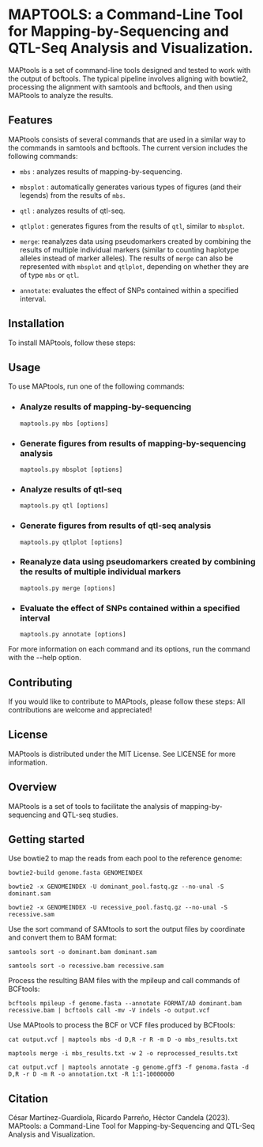 # **MAPTOOLS: a Command-Line Tool for Mapping-by-Sequencing and QTL-Seq Analysis and Visualization.**

MAPtools is a set of command-line tools designed and tested to work with the output of bcftools. The typical pipeline involves aligning with bowtie2, processing the alignment with samtools and bcftools, and then using MAPtools to analyze the results.

## **Features**
MAPtools consists of several commands that are used in a similar way to the commands in samtools and bcftools. The current version includes the following commands:

*   ``mbs`` : analyzes results of mapping-by-sequencing.

*   ``mbsplot`` : automatically generates various types of figures (and their legends) from the results of ``mbs``.

*   ``qtl`` : analyzes results of qtl-seq.
*   ``qtlplot`` : generates figures from the results of ``qtl``, similar to ``mbsplot``.
*   ``merge``: reanalyzes data using pseudomarkers created by combining the results of multiple individual markers (similar to counting haplotype alleles instead of marker alleles). The results of ``merge`` can also be represented with ``mbsplot`` and ``qtlplot``, depending on whether they are of type ``mbs`` or ``qtl``.
*   ``annotate``: evaluates the effect of SNPs contained within a specified interval.

## **Installation**
To install MAPtools, follow these steps:

## **Usage**
To use MAPtools, run one of the following commands:

*   ### **Analyze results of mapping-by-sequencing**
    `` maptools.py mbs [options] ``

*   ### **Generate figures from results of mapping-by-sequencing analysis**
    `` maptools.py mbsplot [options] ``

*   ### **Analyze results of qtl-seq**
    `` maptools.py qtl [options] ``

*   ### **Generate figures from results of qtl-seq analysis**
    `` maptools.py qtlplot [options] ``

*   ### **Reanalyze data using pseudomarkers created by combining the results of multiple individual markers**
    `` maptools.py merge [options] ``

*   ### **Evaluate the effect of SNPs contained within a specified interval**
    `` maptools.py annotate [options] ``

For more information on each command and its options, run the command with the --help option.

## **Contributing**
If you would like to contribute to MAPtools, please follow these steps:
All contributions are welcome and appreciated!

## **License**
MAPtools is distributed under the MIT License. See LICENSE for more information.

## **Overview**
MAPtools is a set of tools to facilitate the analysis of mapping-by-sequencing and QTL-seq studies.

## **Getting started**

Use bowtie2 to map the reads from each pool to the reference genome:

```
bowtie2-build genome.fasta GENOMEINDEX

bowtie2 -x GENOMEINDEX -U dominant_pool.fastq.gz --no-unal -S dominant.sam

bowtie2 -x GENOMEINDEX -U recessive_pool.fastq.gz --no-unal -S recessive.sam
```

Use the sort command of SAMtools to sort the output files by coordinate and convert them to BAM format:
```
samtools sort -o dominant.bam dominant.sam

samtools sort -o recessive.bam recessive.sam
```
Process the resulting BAM files with the mpileup and call commands of BCFtools:

```
bcftools mpileup -f genome.fasta --annotate FORMAT/AD dominant.bam recessive.bam | bcftools call -mv -V indels -o output.vcf
```

Use MAPtools to process the BCF or VCF files produced by BCFtools:

```
cat output.vcf | maptools mbs -d D,R -r R -m D -o mbs_results.txt

maptools merge -i mbs_results.txt -w 2 -o reprocessed_results.txt

cat output.vcf | maptools annotate -g genome.gff3 -f genoma.fasta -d D,R -r D -m R -o annotation.txt -R 1:1-10000000
```

## **Citation**

César Martínez-Guardiola, Ricardo Parreño, Héctor Candela (2023).
MAPtools: a Command-Line Tool for Mapping-by-Sequencing and QTL-Seq Analysis and Visualization.



